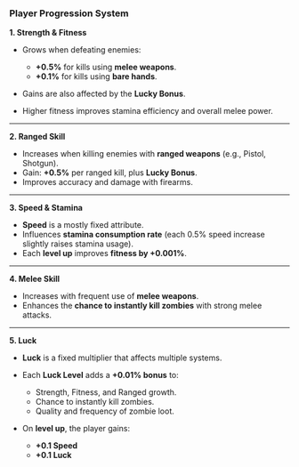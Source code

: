 ### Player Progression System

**1. Strength & Fitness**

* Grows when defeating enemies:

  * **+0.5%** for kills using **melee weapons**.
  * **+0.1%** for kills using **bare hands**.
* Gains are also affected by the **Lucky Bonus**.
* Higher fitness improves stamina efficiency and overall melee power.

---

**2. Ranged Skill**

* Increases when killing enemies with **ranged weapons** (e.g., Pistol, Shotgun).
* Gain: **+0.5%** per ranged kill, plus **Lucky Bonus**.
* Improves accuracy and damage with firearms.

---

**3. Speed & Stamina**

* **Speed** is a mostly fixed attribute.
* Influences **stamina consumption rate** (each 0.5% speed increase slightly raises stamina usage).
* Each **level up** improves **fitness by +0.001%**.

---

**4. Melee Skill**

* Increases with frequent use of **melee weapons**.
* Enhances the **chance to instantly kill zombies** with strong melee attacks.

---

**5. Luck**

* **Luck** is a fixed multiplier that affects multiple systems.
* Each **Luck Level** adds a **+0.01% bonus** to:

  * Strength, Fitness, and Ranged growth.
  * Chance to instantly kill zombies.
  * Quality and frequency of zombie loot.
* On **level up**, the player gains:

  * **+0.1 Speed**
  * **+0.1 Luck**
